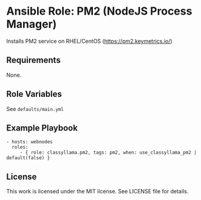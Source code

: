 # Ansible Role: PM2 (NodeJS Process Manager)

Installs PM2 service on RHEL/CentOS (https://pm2.keymetrics.io/)

## Requirements

None.

## Role Variables

See `defaults/main.yml`

## Example Playbook

    - hosts: webnodes
      roles:
         - { role: classyllama.pm2, tags: pm2, when: use_classyllama_pm2 | default(false) }

## License

This work is licensed under the MIT license. See LICENSE file for details.
